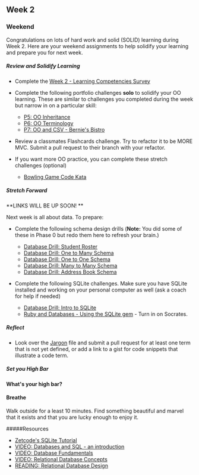 ## Week 2

### Weekend

Congratulations on lots of hard work and solid (SOLID) learning during Week 2.  Here are your weekend assignments to help solidify your learning and prepare you for next week. 

##### Review and Solidify Learning

* Complete the [Week 2 - Learning Competencies Survey](https://docs.google.com/forms/d/1vUS1-G-ivHfnyXOQKkY0VQFk8hgwHm6g3rmV-sCc9AI/viewform)

* Complete the following portfolio challenges **solo** to solidify your OO learning.  These are similar to challenges you completed during the week but narrow in on a particular skill:

  - [P5: OO Inheritance](https://github.com/sea-lions-2014/p5-oo-inheritance-challenge)  
  - [P6: OO Terminology](https://github.com/sea-lions-2014/p6-oo-terminology-challenge)  
  - [P7: OO and CSV - Bernie's Bistro](https://github.com/sea-lions-2014/p7-oo-and-csv-bernie-s-bistro-challenge) 

* Review a classmates Flashcards challenge.  Try to refactor it to be MORE MVC.  Submit a pull request to their branch with your refactor.

* If you want more OO practice, you can complete these stretch challenges (optional)
  * [Bowling Game Code Kata](http://content.codersdojo.org/code-kata-catalogue/bowling-game/)

##### Stretch Forward

**LINKS WILL BE UP SOON! **

Next week is all about data.  To prepare:

* Complete the following schema design drills (**Note:** You did some of these in Phase 0 but redo them here to refresh your brain.)

  - [Database Drill: Student Roster](https://github.com/sea-lions-2014/database-drill-student-roster-challenge)
  - [Database Drill: One to Many Schema](https://github.com/sea-lions-2014/database-drill-one-to-many-schema-challenge)
  - [Database Drill: One to One Schema](https://github.com/sea-lions-2014/database-drill-one-to-one-schema-challenge)
  - [Database Drill: Many to Many Schema](https://github.com/sea-lions-2014/database-drill-many-to-many-schema-challenge)
  - [Database Drill: Address Book Schema](https://github.com/sea-lions-2014/db-drill-address-book-schema-challenge)

* Complete the following SQLite challenges.  Make sure you have SQLite installed and working on your personal computer as well (ask a coach for help if needed)

  - [Database Drill: Intro to SQLite](https://github.com/sea-lions-2014/database-drill-intro-to-sqlite-challenge)
  - [Ruby and Databases - Using the SQLite gem](http://socrates.devbootcamp.com/challenges/443) - Turn in on Socrates.

##### Reflect

* Look over the [Jargon](week-2/jargon.md) file and submit a pull request for at least one term that is not yet defined, or add a link to a gist for code snippets that illustrate a code term.


##### Set you High Bar

**What's your high bar?**

#### Breathe

Walk outside for a least 10 minutes. Find something beautiful and marvel that it exists and that you are lucky enough to enjoy it.

#####Resources

- [Zetcode's SQLite Tutorial](http://zetcode.com/db/sqlite/)
- [VIDEO: Databases and SQL - an introduction](http://www.youtube.com/watch?v=SVV7HjKmFY4)
- [VIDEO: Database Fundamentals](http://www.youtube.com/watch?v=xNJZYX6tpWU)
- [VIDEO: Relational Database Concepts](https://www.youtube.com/watch?v=NvrpuBAMddw)
- [READING: Relational Database Design](http://www.ntu.edu.sg/home/ehchua/programming/sql/Relational_Database_Design.html)




